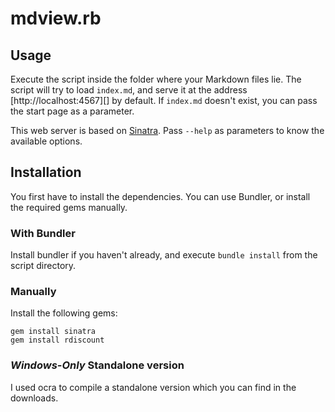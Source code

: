 # mdview.rb

## Usage

Execute the script inside the folder where your Markdown files lie. The script
will try to load `index.md`, and serve it at the address
[http://localhost:4567][] by default. If `index.md` doesn't exist, you can pass
the start page as a parameter.

This web server is based on [Sinatra](http://www.sinatrarb.com/). Pass `--help`
as parameters to know the available options.

## Installation

You first have to install the dependencies. You can use Bundler, or install the
required gems manually.

### With Bundler

Install bundler if you haven't already, and execute `bundle install` from the script
directory.

### Manually

Install the following gems:

~~~
gem install sinatra
gem install rdiscount
~~~

### *Windows-Only* Standalone version

I used ocra to compile a standalone version which you can find in the downloads.

